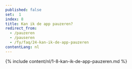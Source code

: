 ```yaml
---
published: false
set:  1
index: 8
title: Kan ik de app pauzeren?
redirect_from: 
  - /pauzeren
  - /pauseren
  - /fy/faq/24-kan-ik-de-app-pauzeren
contentLang: nl
---
```

{% include content/nl/1-8-kan-ik-de-app-pauzeren.md %}
